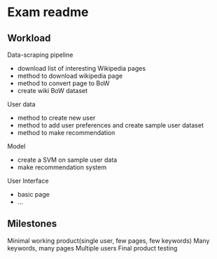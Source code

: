 # Exam readme

## Workload

Data-scraping pipeline
- download list of interesting Wikipedia pages
- method to download wikipedia page
- method to convert page to BoW
- create wiki BoW dataset

User data
- method to create new user
- method to add user preferences and create sample user dataset
- method to make recommendation 

Model 
- create a SVM on sample user data
- make recommendation system

User Interface
- basic page
- ...


## Milestones

Minimal working product(single user, few pages, few keywords)
Many keywords, many pages
Multiple users
Final product testing
